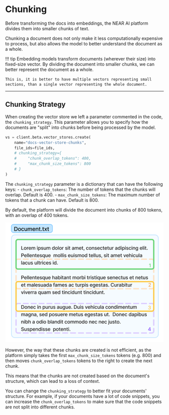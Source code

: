 # Chunking

Before transforming the docs into embeddings, the NEAR AI platform divides them into smaller chunks of text. 

Chunking a document does not only make it less computationally expensive to process, but also allows the model to better understand the document as a whole.

!!! tip
    Embedding models transform documents (wherever their size) into fixed-size vector. By dividing the document into smaller chunks, we can better represent the document as a whole.

    This is, it is better to have multiple vectors representing small sections, than a single vector representing the whole document.

---

## Chunking Strategy

When creating the vector store we left a parameter commented in the code, the `chunking_strategy`. This parameter allows you to specify how the documents are "split" into chunks before being processed by the model.

```python
vs = client.beta.vector_stores.create(
    name="docs-vector-store-chunks",
    file_ids=file_ids,
    # chunking_strategy={
    #     "chunk_overlap_tokens": 400,
    #     "max_chunk_size_tokens": 800
    # }
)
```

The `chunking_strategy` parameter is a dictionary that can have the following keys:
    - `chunk_overlap_tokens`: The number of tokens that the chunks will overlap. Default is 400.
    - `max_chunk_size_tokens`: The maximum number of tokens that a chunk can have. Default is 800.

By default, the platform will divide the document into chunks of 800 tokens, with an overlap of 400 tokens.

![Chunking Strategy](chunks.png)

However, the way that these chunks are created is not efficient, as the platform simply takes the first `max_chunk_size_tokens` tokens (e.g. 800) and then moves `chunk_overlap_tokens` tokens to the right to create the next chunk.

This means that the chunks are not created based on the document's structure, which can lead to a loss of context.

You can change the `chunking_strategy` to better fit your documents' structure. For example, if your documents have a lot of code snippets, you can increase the `chunk_overlap_tokens` to make sure that the code snippets are not split into different chunks.